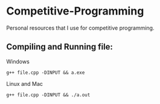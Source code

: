 # Competitive-Programming
Personal resources that I use for competitive programming. 

## Compiling and Running file: 
Windows 
```
g++ file.cpp -DINPUT && a.exe
```
Linux and Mac
```
g++ file.cpp -DINPUT && ./a.out
```
